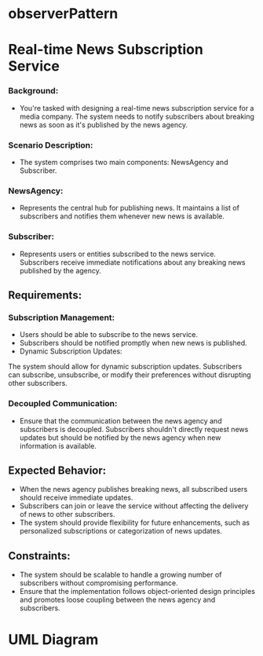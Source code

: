 # **observerPattern**
# Real-time News Subscription Service

### Background: 
* You're tasked with designing a real-time news subscription service for a media company. The system needs to notify subscribers about breaking news as soon as it's published by the news agency.

### Scenario Description: 
* The system comprises two main components: NewsAgency and Subscriber.

### NewsAgency: 
* Represents the central hub for publishing news. It maintains a list of subscribers and notifies them whenever new news is available.

### Subscriber: 
* Represents users or entities subscribed to the news service. Subscribers receive immediate notifications about any breaking news published by the agency.

## Requirements:

### Subscription Management:

* Users should be able to subscribe to the news service.
* Subscribers should be notified promptly when new news is published.
* Dynamic Subscription Updates:

The system should allow for dynamic subscription updates. Subscribers can subscribe, unsubscribe, or modify their preferences without disrupting other subscribers.
### Decoupled Communication:

* Ensure that the communication between the news agency and subscribers is decoupled. Subscribers shouldn't directly request news updates but should be notified by the news agency when new information is available.

## Expected Behavior:

* When the news agency publishes breaking news, all subscribed users should receive immediate updates.
* Subscribers can join or leave the service without affecting the delivery of news to other subscribers.
* The system should provide flexibility for future enhancements, such as personalized subscriptions or categorization of news updates.

## Constraints:

* The system should be scalable to handle a growing number of subscribers without compromising performance.
* Ensure that the implementation follows object-oriented design principles and promotes loose coupling between the news agency and subscribers.

# UML Diagram


